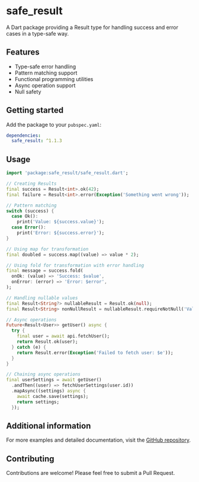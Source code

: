 # safe_result

A Dart package providing a Result type for handling success and error cases in a type-safe way.

## Features

- Type-safe error handling
- Pattern matching support
- Functional programming utilities
- Async operation support
- Null safety

## Getting started

Add the package to your `pubspec.yaml`:

```yaml
dependencies:
  safe_result: ^1.1.3
```

## Usage

```dart
import 'package:safe_result/safe_result.dart';

// Creating Results
final success = Result<int>.ok(42);
final failure = Result<int>.error(Exception('Something went wrong'));

// Pattern matching
switch (success) {
  case Ok():
    print('Value: ${success.value}');
  case Error():
    print('Error: ${success.error}');
}

// Using map for transformation
final doubled = success.map((value) => value * 2);

// Using fold for transformation with error handling
final message = success.fold(
  onOk: (value) => 'Success: $value',
  onError: (error) => 'Error: $error',
);

// Handling nullable values
final Result<String?> nullableResult = Result.ok(null);
final Result<String> nonNullResult = nullableResult.requireNotNull('Value was null');

// Async operations
Future<Result<User>> getUser() async {
  try {
    final user = await api.fetchUser();
    return Result.ok(user);
  } catch (e) {
    return Result.error(Exception('Failed to fetch user: $e'));
  }
}

// Chaining async operations
final userSettings = await getUser()
  .andThen((user) => fetchUserSettings(user.id))
  .mapAsync((settings) async {
    await cache.save(settings);
    return settings;
  });
```

## Additional information

For more examples and detailed documentation, visit the [GitHub repository](https://github.com/mobpack/safe_result).

## Contributing

Contributions are welcome! Please feel free to submit a Pull Request.
